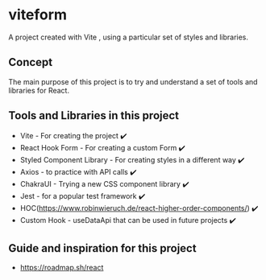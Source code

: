 # viteform
A project created with Vite , using a particular set of styles and libraries.

## Concept
The main purpose of this project is to try and understand a set of tools and libraries for React.

## Tools and Libraries in this project

* Vite - For creating the project ✔️
* React Hook Form - For creating a custom Form ✔️
* Styled Component Library - For creating styles in a different way ✔️
* Axios - to practice with API calls ✔️ 
* ChakraUI - Trying a new CSS component library ✔️
* Jest - for a popular test framework ✔️
* HOC(https://www.robinwieruch.de/react-higher-order-components/) ✔️
* Custom Hook - useDataApi that can be used in future projects ✔️

## Guide and inspiration for this project
* https://roadmap.sh/react